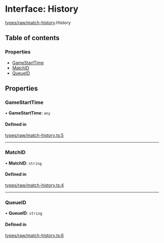 # Interface: History

[types/raw/match-history](../modules/types_raw_match_history.md).History

## Table of contents

### Properties

- [GameStartTime](types_raw_match_history.History.md#gamestarttime)
- [MatchID](types_raw_match_history.History.md#matchid)
- [QueueID](types_raw_match_history.History.md#queueid)

## Properties

### GameStartTime

• **GameStartTime**: `any`

#### Defined in

[types/raw/match-history.ts:5](https://github.com/jameslinimk/unofficial-valorant-api/blob/3123117/package/src/types/raw/match-history.ts#L5)

___

### MatchID

• **MatchID**: `string`

#### Defined in

[types/raw/match-history.ts:4](https://github.com/jameslinimk/unofficial-valorant-api/blob/3123117/package/src/types/raw/match-history.ts#L4)

___

### QueueID

• **QueueID**: `string`

#### Defined in

[types/raw/match-history.ts:6](https://github.com/jameslinimk/unofficial-valorant-api/blob/3123117/package/src/types/raw/match-history.ts#L6)
